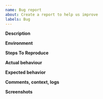 ```yaml
---
name: Bug report
about: Create a report to help us improve
labels: Bug
---
```


**Description**

**Environment**

**Steps To Reproduce**

**Actual behaviour**

**Expected behavior**

**Comments, context, logs**

**Screenshots**
